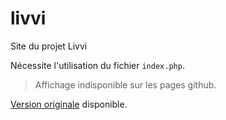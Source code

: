 # livvi
Site du projet Livvi

Nécessite l'utilisation du fichier `index.php`.

>Affichage indisponible sur les pages github.

[Version originale](http://livvi.santhor.com) disponible.
